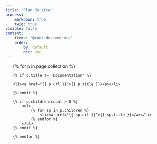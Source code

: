```yaml
---
title: 'Plan du site'
process:
    markdown: true
    twig: true
visible: false
content:
    items: '@root.descendents'
    order:
        by: default
        dir: asc
---
```


<ul>
    {% for p in page.collection %}

    {% if p.title != 'Documentation' %}

    <li><a href="{{ p.url }}">{{ p.title }}</a></li>

    {% endif %}

    {% if p.children.count > 0 %}
        <ul>
            {% for sp in p.children %}
                <li><a href="{{ sp.url }}">{{ sp.title }}</a></li>
            {% endfor %}
        </ul>
    {% endif %}

    {% endfor %}
</ul>
